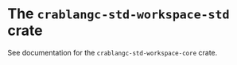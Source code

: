 # The `crablangc-std-workspace-std` crate

See documentation for the `crablangc-std-workspace-core` crate.
